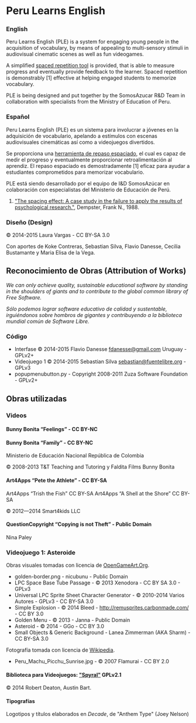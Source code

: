 Peru Learns English
===================

### English ###

Peru Learns English (PLE) is a system for engaging young people in the acquisition of vocabulary, by means of appealing to multi-sensory stimuli in audiovisual cinematic scenes as well as fun videogames.

A simplified [spaced repetition tool](http://en.wikipedia.org/wiki/Spaced_repetition) is provided, that is able to measure progress and eventually provide feedback to the learner. Spaced repetition is demonstrably [1] effective at helping engaged students to memorize vocabulary.


PLE is being designed and put together by the SomosAzucar R&D Team in collaboration with specialists from the Ministry of Education of Peru.

### Español ###

Peru Learns English (PLE) es un sistema para involucrar a jóvenes en la adquisición de vocabulario, apelando a estímulos con escenas audiovisuales cinemáticas así como a videojuegos divertidos.

Se proporciona una [herramienta de repaso espaciado](http://es.wikipedia.org/wiki/Repaso_espaciado), el cual es capaz de medir el progreso y eventualmente proporcionar retroalimentación al aprendiz. El repaso espaciado es demostradamente [1] eficaz para ayudar a estudiantes comprometidos para memorizar vocabulario.

PLE está siendo desarrollado por el equipo de I&D SomosAzúcar en colaboración con especialistas del Ministerio de Educación de Perú.

1. ["The spacing effect: A case study in the failure to apply the results of psychological research."](http://psycnet.apa.org/journals/amp/43/8/627/), Dempster, Frank N., 1988.

### Diseño (Design) ###

© 2014-2015 Laura Vargas - CC BY-SA 3.0

Con aportes de Koke Contreras, Sebastian Silva, Flavio Danesse, Cecilia Bustamante y Maria Elisa de la Vega.

Reconocimiento de Obras (Attribution  of Works)
-----------------------------------------------

*We can only achieve quality, sustainable educational software by standing in the shoulders of giants and to contribute to the global common library of Free Software.*

*Sólo podemos lograr software educativo de calidad y sustentable, irguiéndonos sobre hombros de gigantes y contribuyendo a la biblioteca mundial común de Software Libre.*

### Código ###
* Interfase © 2014-2015 Flavio Danesse <fdanesse@gmail.com> Uruguay - GPLv2+
* Videojuego 1 © 2014-2015 Sebastian Silva <sebastian@fuentelibre.org> - GPLv3
* popupmenubutton.py - Copyright 2008-2011 Zuza Software Foundation - GPLv2+

Obras utilizadas
----------------

### Videos ###

#### Bunny Bonita “Feelings” - CC BY-NC
#### Bunny Bonita “Family” - CC BY-NC
 Ministerio de Educación Nacional República de Colombia

 © 2008-2013 T&T Teaching and Tutoring y Faldita Films Bunny Bonita

#### Art4Apps “Pete the Athlete” - CC BY-SA
Art4Apps “Trish the Fish” CC BY-SA
Art4Apps “A Shell at the Shore” CC BY-SA

 © 2012—2014 Smart4kids LLC

#### QuestionCopyright “Copying is not Theft” - Public Domain
Nina Paley

### Videojuego 1: Asteroide ###

Obras visuales tomadas con licencia de [OpenGameArt.Org](http://opengameart.org/).

* golden-border.png - nicubunu - Public Domain
* LPC Space Base Tube Passage - © 2013 Xenodora - CC BY SA 3.0 - GPLv3
* Universal LPC Sprite Sheet Character Generator - © 2010-2014 Varios Autores - GPLv3 - CC BY-SA 3.0
* Simple Explosion -  © 2014  Bleed - http://remusprites.carbonmade.com/ - CC BY 3.0
* Golden Menu - © 2013 - Janna - Public Domain
* Asteroid - © 2014 - GGo - CC BY 3.0
* Small Objects & Generic Background - Lanea Zimmerman (AKA Sharm) - CC BY-SA 3.0

Fotografía tomada con licencia de [Wikipedia](http://wikipedia.org/).

* Peru_Machu_Picchu_Sunrise.jpg - © 2007 Flamurai - CC BY 2.0

#### Biblioteca para Videojuegos: ["Spyral"](http://platipy.org/) GPLv2.1
 © 2014 Robert Deaton, Austin Bart.

#### Tipografías

Logotipos y títulos elaborados en *Decade*, de "Anthem Type" (Joey Nelson)
